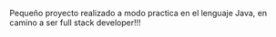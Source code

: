 Pequeño proyecto realizado a modo practica en el lenguaje Java, en camino a ser full stack developer!!! 
